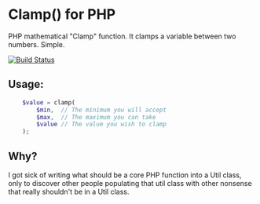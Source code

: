 # Clamp() for PHP
PHP mathematical "Clamp" function. It clamps a variable between two numbers. Simple.

[![Build Status](https://travis-ci.org/matthewbaggett/php-clamp.svg?branch=v1.0)](https://travis-ci.org/matthewbaggett/php-clamp)
## Usage:
```php
    $value = clamp(
        $min,  // The minimum you will accept
        $max,  // The maximum you can take
        $value // The value you wish to clamp
    );
```

## Why?
I got sick of writing what should be a core PHP function into a Util class, only to 
discover other people populating that util class with other nonsense that really 
shouldn't be in a Util class.